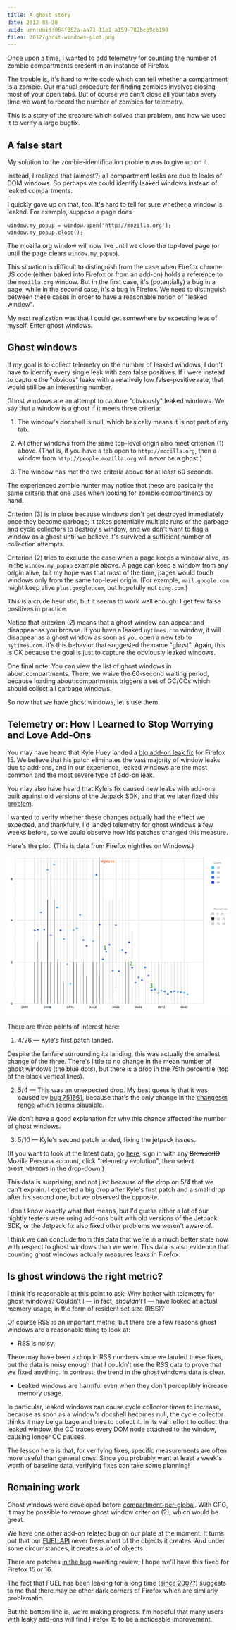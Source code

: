 ```yaml
---
title: A ghost story
date: 2012-05-30
uuid: urn:uuid:064f862a-aa71-11e1-a159-782bcb9cb190
files: 2012/ghost-windows-plot.png
---
```


Once upon a time, I wanted to add telemetry for counting the number of zombie compartments present in an instance of Firefox.

The trouble is, it's hard to write code which can tell whether a compartment is a zombie.  Our manual procedure for finding zombies involves closing most of your open tabs.  But of course we can't close all your tabs every time we want to record the number of zombies for telemetry.

This is a story of the creature which solved that problem, and how we used it to verify a large bugfix.

## A false start

My solution to the zombie-identification problem was to give up on it.

Instead, I realized that (almost?) all compartment leaks are due to leaks of DOM windows.  So perhaps we could identify leaked windows instead of leaked compartments.

I quickly gave up on that, too.  It's hard to tell for sure whether a window is leaked.  For example, suppose a page does

    window.my_popup = window.open('http://mozilla.org');
    window.my_popup.close();

The mozilla.org window will now live until we close the top-level page (or until the page clears `window.my_popup`).

This situation is difficult to distinguish from the case when Firefox chrome JS code (either baked into Firefox or from an add-on) holds a reference to the `mozilla.org` window.  But in the first case, it's (potentially) a bug in a page, while in the second case, it's a bug in Firefox.  We need to distinguish between these cases in order to have a reasonable notion of "leaked window".

My next realization was that I could get somewhere by expecting less of myself.  Enter ghost windows.

## Ghost windows

If my goal is to collect telemetry on the number of leaked windows, I don't have to identify every single leak with zero false positives.  If I were instead to capture the "obvious" leaks with a relatively low false-positive rate, that would still be an interesting number.

Ghost windows are an attempt to capture "obviously" leaked windows.  We say that a window is a ghost if it meets three criteria:

  1. The window's docshell is null, which basically means it is not part of any tab.

  2. All other windows from the same top-level origin also meet criterion (1) above.  (That is, if you have a tab open to `http://mozilla.org`, then a window from `http://people.mozilla.org` will never be a ghost.)

  3. The window has met the two criteria above for at least 60 seconds.

The experienced zombie hunter may notice that these are basically the same criteria that one uses when looking for zombie compartments by hand.

Criterion (3) is in place because windows don't get destroyed immediately once they become garbage; it takes potentially multiple runs of the garbage and cycle collectors to destroy a window, and we don't want to flag a window as a ghost until we believe it's survived a sufficient number of collection attempts.

Criterion (2) tries to exclude the case when a page keeps a window alive, as in the `window.my_popup` example above.  A page can keep a window from any origin alive, but my hope was that most of the time, pages would touch windows only from the same top-level origin.  (For example, `mail.google.com` might keep alive `plus.google.com`, but hopefully not `bing.com`.)

This is a crude heuristic, but it seems to work well enough: I get few false positives in practice.

Notice that criterion (2) means that a ghost window can appear and disappear as you browse.  If you have a leaked `nytimes.com` window, it will disappear as a ghost window as soon as you open a new tab to `nytimes.com`.  It's this behavior that suggested the name "ghost".  Again, this is OK because the goal is just to capture the obviously leaked windows.

One final note: You can view the list of ghost windows in about:compartments.  There, we waive the 60-second waiting period, because loading about:compartments triggers a set of GC/CCs which should collect all garbage windows.

So now that we have ghost windows, let's use them.

## Telemetry or: How I Learned to Stop Worrying and Love Add-Ons

You may have heard that Kyle Huey landed a [big add-on leak fix][the-fix] for
Firefox 15.  We believe that his patch eliminates the vast majority of window
leaks due to add-ons, and in our experience, leaked windows are the most common
and the most severe type of add-on leak.

You may also have heard that Kyle's fix caused new leaks with add-ons built
against old versions of the Jetpack SDK, and that we later
[fixed this problem][jetpack-fix].

I wanted to verify whether these changes actually had the effect we expected,
and thankfully, I'd landed telemetry for ghost windows a few weeks before, so
we could observe how his patches changed this measure.

Here's the plot.  (This is data from Firefox nightlies on Windows.)

![Telemetry evolution graph for ghost windows](2012/ghost-windows-plot.png)

There are three points of interest here:

   1. 4/26 &mdash; Kyle's first patch landed.

   Despite the fanfare surrounding its landing, this was actually the smallest
   change of the three.  There's little to no change in the mean number of
   ghost windows (the blue dots), but there is a drop in the 75th percentile
   (top of the black vertical lines).

   2. 5/4 &mdash; This was an unexpected drop.  My best guess is that it was
   caused by [bug 751561][], because that's the only change in the
   [changeset range][] which seems plausible.

   We don't have a good explanation for why this change affected the number of
   ghost windows.

   3. 5/10 &mdash; Kyle's second patch landed, fixing the jetpack issues.

(If you want to look at the latest data, go [here][telemetry-dash], sign in
with any <strike>BrowserID</strike> Mozilla Persona account, click "telemetry
evolution", then select `GHOST_WINDOWS` in the drop-down.)

This data is surprising, and not just because of the drop on 5/4 that we can't
explain.  I expected a big drop after Kyle's first patch and a small drop after
his second one, but we observed the opposite.

I don't know exactly what that means, but I'd guess either a lot of our nightly
testers were using add-ons built with old versions of the Jetpack SDK, or the
Jetpack fix also fixed other problems we weren't aware of.

I think we can conclude from this data that we're in a much better state now
with respect to ghost windows than we were.  This data is also evidence that
counting ghost windows actually measures leaks in Firefox.

## Is ghost windows the right metric?

I think it's reasonable at this point to ask: Why bother with telemetry for
ghost windows?  Couldn't I &mdash; in fact, *shouldn't* I &mdash; have looked
at actual memory usage, in the form of resident set size (RSS)?

Of course RSS is an important metric, but there are a few reasons ghost windows
are a reasonable thing to look at:

   * RSS is noisy.
   
   There may have been a drop in RSS numbers since we landed these fixes, but
   the data is noisy enough that I couldn't use the RSS data to prove that we
   fixed anything.  In contrast, the trend in the ghost windows data is clear.

   * Leaked windows are harmful even when they don't perceptibly increase
   memory usage.
   
   In particular, leaked windows can cause cycle collector times to increase,
   because as soon as a window's docshell becomes null, the cycle collector
   thinks it may be garbage and tries to collect it.  In its vain effort to
   collect the leaked window, the CC traces every DOM node attached to the
   window, causing longer CC pauses.

The lesson here is that, for verifying fixes, specific measurements are often
more useful than general ones.  Since you probably want at least a week's worth
of baseline data, verifying fixes can take some planning!

## Remaining work

Ghost windows were developed before [compartment-per-global][CPG].  With CPG,
it may be possible to remove ghost window criterion (2), which would be great.

We have one other add-on related bug on our plate at the moment.  It turns out
that our [FUEL API][] never frees most of the objects it creates. And under
some circumstances, it creates a *lot* of objects.

There are patches [in the bug][FUEL bug] awaiting review; I hope we'll have
this fixed for Firefox 15 or 16.

The fact that FUEL has been leaking for a long time
([since 2007?][FUEL checkin]) suggests to me that there may be other dark
corners of Firefox which are similarly problematic.

But the bottom line is, we're making progress.  I'm hopeful that many users
with leaky add-ons will find Firefox 15 to be a noticeable improvement.

[the-fix]: http://blog.mozilla.org/nnethercote/2012/05/07/update-on-leaky-add-ons/
[jetpack-fix]: http://blog.mozilla.org/nnethercote/2012/05/15/additional-update-on-leaky-add-ons/
[bug 751561]: https://bugzilla.mozilla.org/show_bug.cgi?id=751561
[changeset range]: https://hg.mozilla.org/mozilla-central/pushloghtml?fromchange=807403a04&tochange=2db9df428
[FUEL API]: https://developer.mozilla.org/en/FUEL
[FUEL bug]: https://bugzilla.mozilla.org/show_bug.cgi?id=750454
[FUEL checkin]: http://hg.mozilla.org/mozilla-central/rev/454242ccdff6#l6.51
[CPG]: http://bholley.wordpress.com/2012/05/04/at-long-last-compartment-per-global/
[telemetry-dash]: http://mzl.la/telemetrydash
